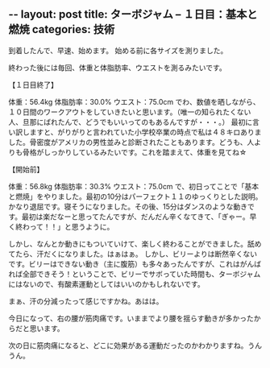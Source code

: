 --
layout: post
title: ターボジャム – １日目：基本と燃焼
categories: 技術
--

到着したんで、早速、始めます。
始める前に各サイズを測りました。

終わった後には毎回、体重と体脂肪率、ウエストを測るみたいです。

【１日目終了】

体重：56.4kg
体脂肪率：30.0%
ウエスト：75.0cm
でわ、数値を晒しながら、１０日間のワークアウトをしていきたいと思います。（唯一の知られたくない人、旦那にばれたんで、どうでもいいってのもあるんですが・・・。）
最初に言い訳しますと、がりがりと言われていた小学校卒業の時点で私は４８キロありました。骨密度がアメリカの男性並みと診断されたこともあります。どうも、人よりも骨格がしっかりしているみたいです。これを踏まえて、体重を見てね☆

【開始前】

体重：56.8kg
体脂肪率：30.3%
ウエスト：75.0cm
で、初日ってことで「基本と燃焼」をやりました。最初の10分はパーフェクト１１のゆっくりとした説明。かなり退屈です。寝そうになりました。その後、15分はダンスのような動きです。最初は楽だなーと思ってたんですが、だんだん辛くなてきて、「ぎゃー。早く終わって！！」と思うように。

しかし、なんとか動きにもついていけて、楽しく終わることができました。舐めてたら、汗だくになりました。はぁはぁ。
しかし、ビリーよりは断然辛くないです。ビリーはできない動き（主に腹筋）も多々あったんですが、これはがんばれば全部できそう！ということで、ビリーでサボっていた時間も、ターボジャムにはないので、有酸素運動としてはいいのかもしれないです。

まぁ、汗の分減ったって感じですかね。あはは。

今日になって、右の腰が筋肉痛です。いままでより腰を揺らす動きが多かったからだと思います。

次の日に筋肉痛になると、どこに効果がある運動だったのかわかりますね。うんうん。
